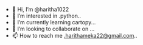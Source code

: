 - 👋 Hi, I’m @haritha1022
- 👀 I’m interested in .python..
- 🌱 I’m currently learning cartopy...
- 💞️ I’m looking to collaborate on ...
- 📫 How to reach me .harithameka22@gmail.com..

<!---
haritha1022/haritha1022 is a ✨ special ✨ repository because its `README.md` (this file) appears on your GitHub profile.
You can click the Preview link to take a look at your changes.
--->

